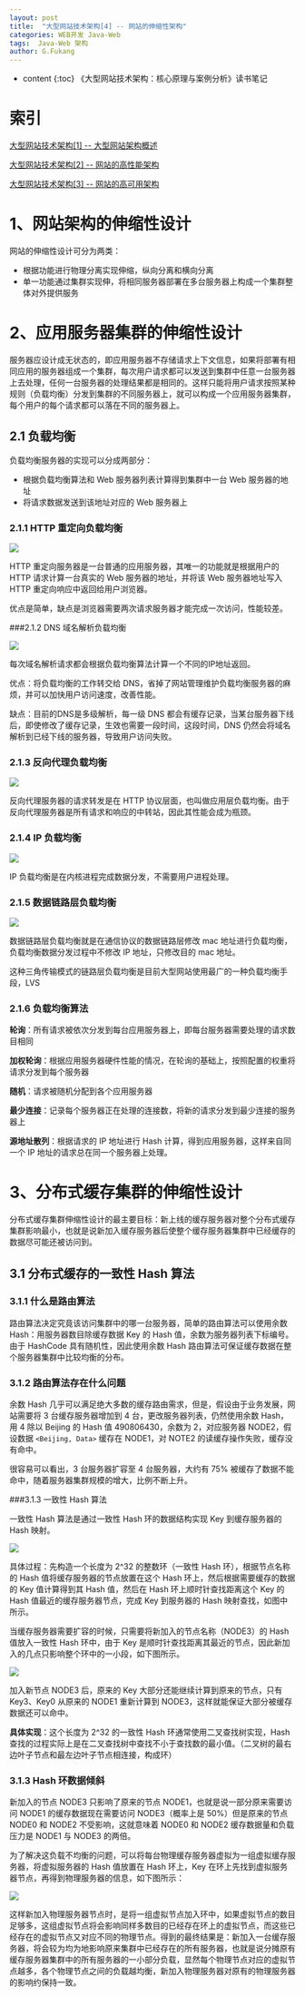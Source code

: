 ```yaml
---
layout: post
title:  "大型网站技术架构[4] -- 网站的伸缩性架构"
categories: WEB开发 Java-Web
tags:  Java-Web 架构
author: G.Fukang
---
```

* content
{:toc}
《大型网站技术架构：核心原理与案例分析》读书笔记

# 索引

[大型网站技术架构[1] -- 大型网站架构概述](https://gongfukangee.github.io/2018/06/27/Web-Site-Technology-Framework-1/)

[大型网站技术架构[2] -- 网站的高性能架构](https://gongfukangee.github.io/2018/06/28/Web-Site-Technology-Framework-2/)

[大型网站技术架构[3] -- 网站的高可用架构](https://gongfukangee.github.io/2018/06/28/Web-Site-Technology-Framework-3/)

# 1、网站架构的伸缩性设计

网站的伸缩性设计可分为两类：

- 根据功能进行物理分离实现伸缩，纵向分离和横向分离
- 单一功能通过集群实现伸，将相同服务器部署在多台服务器上构成一个集群整体对外提供服务

# 2、应用服务器集群的伸缩性设计

服务器应设计成无状态的，即应用服务器不存储请求上下文信息，如果将部署有相同应用的服务器组成一个集群，每次用户请求都可以发送到集群中任意一台服务器上去处理，任何一台服务器的处理结果都是相同的。这样只能将用户请求按照某种规则（负载均衡）分发到集群的不同服务器上，就可以构成一个应用服务器集群，每个用户的每个请求都可以落在不同的服务器上。

## 2.1 负载均衡

负载均衡服务器的实现可以分成两部分：

- 根据负载均衡算法和 Web 服务器列表计算得到集群中一台 Web 服务器的地址
- 将请求数据发送到该地址对应的 Web 服务器上

### 2.1.1 HTTP 重定向负载均衡

![](https://github.com/gongfukangEE/gongfukangEE.github.io/raw/master/_pic/Web/Framework_16.jpg)

HTTP 重定向服务器是一台普通的应用服务器，其唯一的功能就是根据用户的 HTTP 请求计算一台真实的 Web 服务器的地址，并将该 Web 服务器地址写入 HTTP 重定向响应中返回给用户浏览器。

优点是简单，缺点是浏览器需要两次请求服务器才能完成一次访问，性能较差。

###2.1.2 DNS 域名解析负载均衡

![](https://github.com/gongfukangEE/gongfukangEE.github.io/raw/master/_pic/Web/Framework_17.jpg)

每次域名解析请求都会根据负载均衡算法计算一个不同的IP地址返回。

优点：将负载均衡的工作转交给 DNS，省掉了网站管理维护负载均衡服务器的麻烦，并可以加快用户访问速度，改善性能。

缺点：目前的DNS是多级解析，每一级 DNS 都会有缓存记录，当某台服务器下线后，即使修改了缓存记录，生效也需要一段时间，这段时间，DNS 仍然会将域名解析到已经下线的服务器，导致用户访问失败。

### 2.1.3 反向代理负载均衡

![](https://github.com/gongfukangEE/gongfukangEE.github.io/raw/master/_pic/Web/Framework_18.jpg)

反向代理服务器的请求转发是在 HTTP 协议层面，也叫做应用层负载均衡。由于反向代理服务器是所有请求和响应的中转站，因此其性能会成为瓶颈。

### 2.1.4 IP 负载均衡

![](https://github.com/gongfukangEE/gongfukangEE.github.io/raw/master/_pic/Web/Framework_19.jpg)

IP 负载均衡是在内核进程完成数据分发，不需要用户进程处理。

### 2.1.5 数据链路层负载均衡

![](https://github.com/gongfukangEE/gongfukangEE.github.io/raw/master/_pic/Web/Framework_20.jpg)

数据链路层负载均衡就是在通信协议的数据链路层修改 mac 地址进行负载均衡，负载均衡数据分发过程中不修改 IP 地址，只修改目的 mac 地址。

这种三角传输模式的链路层负载均衡是目前大型网站使用最广的一种负载均衡手段，LVS

### 2.1.6 负载均衡算法

**轮询**：所有请求被依次分发到每台应用服务器上，即每台服务器需要处理的请求数目相同

**加权轮询**：根据应用服务器硬件性能的情况，在轮询的基础上，按照配置的权重将请求分发到每个服务器

**随机**：请求被随机分配到各个应用服务器

**最少连接**：记录每个服务器正在处理的连接数，将新的请求分发到最少连接的服务器上

**源地址散列**：根据请求的 IP 地址进行 Hash 计算，得到应用服务器，这样来自同一个 IP 地址的请求总在同一个服务器上处理。

# 3、分布式缓存集群的伸缩性设计

分布式缓存集群伸缩性设计的最主要目标：新上线的缓存服务器对整个分布式缓存集群影响最小，也就是说新加入缓存服务器后使整个缓存服务器集群中已经缓存的数据尽可能还被访问到。

## 3.1 分布式缓存的一致性 Hash 算法

### 3.1.1 什么是路由算法

路由算法决定究竟该访问集群中的哪一台服务器，简单的路由算法可以使用余数 Hash：用服务器数目除缓存数据 Key 的 Hash 值，余数为服务器列表下标编号。由于 HashCode 具有随机性，因此使用余数 Hash 路由算法可保证缓存数据在整个服务器集群中比较均衡的分布。

### 3.1.2 路由算法存在什么问题

余数 Hash 几乎可以满足绝大多数的缓存路由需求，但是，假设由于业务发展，网站需要将 3 台缓存服务器增加到 4 台，更改服务器列表，仍然使用余数 Hash，用 4 除以 Beijing 的 Hash 值 490806430，余数为 2，对应服务器 NODE2，假设数据 `<Beijing, Data>` 缓存在 NODE1，对 NOTE2 的读缓存操作失败，缓存没有命中。

很容易可以看出，3 台服务器扩容至 4 台服务器，大约有 75% 被缓存了数据不能命中，随着服务器集群规模的增大，比例不断上升。

###3.1.3 一致性 Hash 算法

一致性 Hash 算法是通过一致性 Hash 环的数据结构实现 Key 到缓存服务器的 Hash 映射。

![](https://github.com/gongfukangEE/gongfukangEE.github.io/raw/master/_pic/Web/Framework_21.jpg)

具体过程：先构造一个长度为 2^32 的整数环（一致性 Hash 环），根据节点名称的 Hash 值将缓存服务器的节点放置在这个 Hash 环上，然后根据需要缓存的数据的 Key 值计算得到其 Hash 值，然后在 Hash 环上顺时针查找距离这个 Key 的 Hash 值最近的缓存服务器节点，完成 Key 到服务器的 Hash 映射查找，如图中所示。

当缓存服务器需要扩容的时候，只需要将新加入的节点名称（NODE3）的 Hash 值放入一致性 Hash 环中，由于 Key 是顺时针查找距离其最近的节点，因此新加入的几点只影响整个环中的一小段，如下图所示。

![](https://github.com/gongfukangEE/gongfukangEE.github.io/raw/master/_pic/Web/Framework_22.jpg)

加入新节点 NODE3 后，原来的 Key 大部分还能继续计算到原来的节点，只有 Key3、Key0 从原来的 NODE1 重新计算到 NODE3，这样就能保证大部分被缓存数据还可以命中。

**具体实现**：这个长度为 2^32 的一致性 Hash 环通常使用二叉查找树实现，Hash 查找的过程实际上是在二叉查找树中查找不小于查找数的最小值。（二叉树的最右边叶子节点和最左边叶子节点相连接，构成环）

### 3.1.3 Hash 环数据倾斜

新加入的节点 NODE3 只影响了原来的节点 NODE1，也就是说一部分原来需要访问 NODE1 的缓存数据现在需要访问 NODE3（概率上是 50%）但是原来的节点 NODE0 和 NODE2 不受影响，这就意味着 NODE0 和 NODE2 缓存数据量和负载压力是 NODE1 与 NODE3 的两倍。

为了解决这负载不均衡的问题，可以将每台物理缓存服务器虚拟为一组虚拟缓存服务器，将虚拟服务器的 Hash 值放置在 Hash 环上，Key 在环上先找到虚拟服务器节点，再得到物理服务器的信息，如下图所示：

![](https://github.com/gongfukangEE/gongfukangEE.github.io/raw/master/_pic/Web/Framework_23.jpg)

这样新加入物理服务器节点时，是将一组虚拟节点加入环中，如果虚拟节点的数目足够多，这组虚拟节点将会影响同样多数目的已经存在环上的虚拟节点，而这些已经存在的虚拟节点又对应不同的物理节点。得到的最终结果是：新加入一台缓存服务器，将会较为均为地影响原来集群中已经存在的所有服务器，也就是说分摊原有缓存服务器集群中的所有服务器的一小部分负载，显然每个物理节点对应的虚拟节点越多，各个物理节点之间的负载越均衡，新加入物理服务器对原有的物理服务器的影响约保持一致。